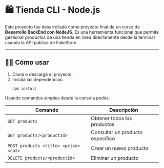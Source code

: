 # 🛍️ Tienda CLI - Node.js

Este proyecto fue desarrollado como proyecto final de un curso de **Desarrollo BackEnd con NodeJS**. Es una herramienta funcional que permite gestionar productos de una tienda en línea directamente desde la terminal usando la API pública de FakeStore.

---

## 🧑‍💻 Cómo usar

1. Cloná o descargá el proyecto.
2. Instalá las dependencias:
   ```bash
   npm install

Usando comandos simples desde la consola podés:

| Comando                               | Descripción                               |
|---------------------------------------|-------------------------------------------|
| `GET products`                        | Obtener todos los productos               |
| `GET products/<productId>`            | Consultar un producto específico          |
| `POST products <title> <price> <cat>` | Crear un nuevo producto                   |
| `DELETE products/<productId>`         | Eliminar un producto                      |
